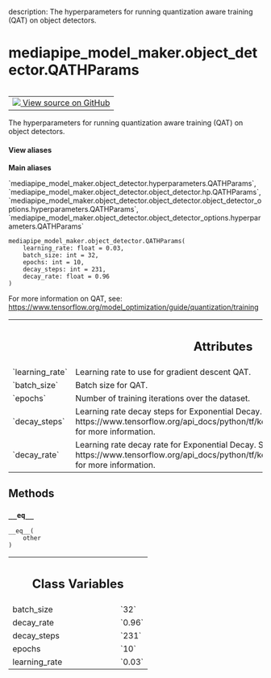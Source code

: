 description: The hyperparameters for running quantization aware training (QAT) on object detectors.

<div itemscope itemtype="http://developers.google.com/ReferenceObject">
<meta itemprop="name" content="mediapipe_model_maker.object_detector.QATHParams" />
<meta itemprop="path" content="Stable" />
<meta itemprop="property" content="__eq__"/>
<meta itemprop="property" content="__init__"/>
<meta itemprop="property" content="batch_size"/>
<meta itemprop="property" content="decay_rate"/>
<meta itemprop="property" content="decay_steps"/>
<meta itemprop="property" content="epochs"/>
<meta itemprop="property" content="learning_rate"/>
</div>

# mediapipe_model_maker.object_detector.QATHParams

<!-- Insert buttons and diff -->

<table class="tfo-notebook-buttons tfo-api nocontent" align="left">
<td>
  <a target="_blank" href="https://github.com/google/mediapipe/tree/master/mediapipe/model_maker/python/vision/object_detector/hyperparameters.py#L78-L101">
    <img src="https://www.tensorflow.org/images/GitHub-Mark-32px.png" />
    View source on GitHub
  </a>
</td>
</table>



The hyperparameters for running quantization aware training (QAT) on object detectors.

<section class="expandable">
  <h4 class="showalways">View aliases</h4>
  <p>
<b>Main aliases</b>
<p>`mediapipe_model_maker.object_detector.hyperparameters.QATHParams`, `mediapipe_model_maker.object_detector.object_detector.hp.QATHParams`, `mediapipe_model_maker.object_detector.object_detector.object_detector_options.hyperparameters.QATHParams`, `mediapipe_model_maker.object_detector.object_detector_options.hyperparameters.QATHParams`</p>
</p>
</section>

<pre class="devsite-click-to-copy prettyprint lang-py tfo-signature-link">
<code>mediapipe_model_maker.object_detector.QATHParams(
    learning_rate: float = 0.03,
    batch_size: int = 32,
    epochs: int = 10,
    decay_steps: int = 231,
    decay_rate: float = 0.96
)
</code></pre>



<!-- Placeholder for "Used in" -->

For more information on QAT, see:
  https://www.tensorflow.org/model_optimization/guide/quantization/training



<!-- Tabular view -->
 <table class="responsive fixed orange">
<colgroup><col width="214px"><col></colgroup>
<tr><th colspan="2"><h2 class="add-link">Attributes</h2></th></tr>

<tr>
<td>
`learning_rate`<a id="learning_rate"></a>
</td>
<td>
Learning rate to use for gradient descent QAT.
</td>
</tr><tr>
<td>
`batch_size`<a id="batch_size"></a>
</td>
<td>
Batch size for QAT.
</td>
</tr><tr>
<td>
`epochs`<a id="epochs"></a>
</td>
<td>
Number of training iterations over the dataset.
</td>
</tr><tr>
<td>
`decay_steps`<a id="decay_steps"></a>
</td>
<td>
Learning rate decay steps for Exponential Decay. See
https://www.tensorflow.org/api_docs/python/tf/keras/optimizers/schedules/ExponentialDecay
  for more information.
</td>
</tr><tr>
<td>
`decay_rate`<a id="decay_rate"></a>
</td>
<td>
Learning rate decay rate for Exponential Decay. See
https://www.tensorflow.org/api_docs/python/tf/keras/optimizers/schedules/ExponentialDecay
  for more information.
</td>
</tr>
</table>



## Methods

<h3 id="__eq__"><code>__eq__</code></h3>

<pre class="devsite-click-to-copy prettyprint lang-py tfo-signature-link">
<code>__eq__(
    other
)
</code></pre>








<!-- Tabular view -->
 <table class="responsive fixed orange">
<colgroup><col width="214px"><col></colgroup>
<tr><th colspan="2"><h2 class="add-link">Class Variables</h2></th></tr>

<tr>
<td>
batch_size<a id="batch_size"></a>
</td>
<td>
`32`
</td>
</tr><tr>
<td>
decay_rate<a id="decay_rate"></a>
</td>
<td>
`0.96`
</td>
</tr><tr>
<td>
decay_steps<a id="decay_steps"></a>
</td>
<td>
`231`
</td>
</tr><tr>
<td>
epochs<a id="epochs"></a>
</td>
<td>
`10`
</td>
</tr><tr>
<td>
learning_rate<a id="learning_rate"></a>
</td>
<td>
`0.03`
</td>
</tr>
</table>

